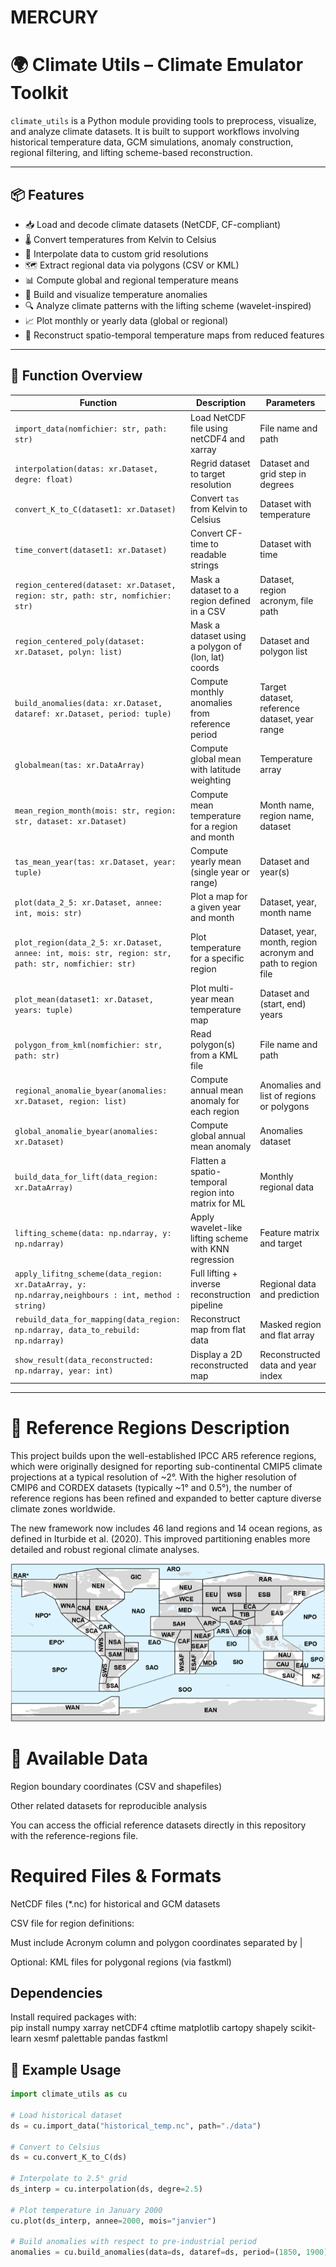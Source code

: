 # MERCURY
# 🌍 Climate Utils – Climate Emulator Toolkit

`climate_utils` is a Python module providing tools to preprocess, visualize, and analyze climate datasets. It is built to support workflows involving historical temperature data, GCM simulations, anomaly construction, regional filtering, and lifting scheme-based reconstruction.

---

## 📦 Features

- 📥 Load and decode climate datasets (NetCDF, CF-compliant)
- 🌡️ Convert temperatures from Kelvin to Celsius
- 🧭 Interpolate data to custom grid resolutions
- 🗺️ Extract regional data via polygons (CSV or KML)
- 📊 Compute global and regional temperature means
- 🔁 Build and visualize temperature anomalies
- 🔍 Analyze climate patterns with the lifting scheme (wavelet-inspired)
- 📈 Plot monthly or yearly data (global or regional)
- 🎯 Reconstruct spatio-temporal temperature maps from reduced features

---

## 🧱 Function Overview

| Function | Description | Parameters |
|----------|-------------|------------|
| `import_data(nomfichier: str, path: str)` | Load NetCDF file using netCDF4 and xarray | File name and path |
| `interpolation(datas: xr.Dataset, degre: float)` | Regrid dataset to target resolution | Dataset and grid step in degrees |
| `convert_K_to_C(dataset1: xr.Dataset)` | Convert `tas` from Kelvin to Celsius | Dataset with temperature |
| `time_convert(dataset1: xr.Dataset)` | Convert CF-time to readable strings | Dataset with time |
| `region_centered(dataset: xr.Dataset, region: str, path: str, nomfichier: str)` | Mask a dataset to a region defined in a CSV | Dataset, region acronym, file path |
| `region_centered_poly(dataset: xr.Dataset, polyn: list)` | Mask a dataset using a polygon of (lon, lat) coords | Dataset and polygon list |
| `build_anomalies(data: xr.Dataset, dataref: xr.Dataset, period: tuple)` | Compute monthly anomalies from reference period | Target dataset, reference dataset, year range |
| `globalmean(tas: xr.DataArray)` | Compute global mean with latitude weighting | Temperature array |
| `mean_region_month(mois: str, region: str, dataset: xr.Dataset)` | Compute mean temperature for a region and month | Month name, region name, dataset |
| `tas_mean_year(tas: xr.Dataset, year: tuple)` | Compute yearly mean (single year or range) | Dataset and year(s) |
| `plot(data_2_5: xr.Dataset, annee: int, mois: str)` | Plot a map for a given year and month | Dataset, year, month name |
| `plot_region(data_2_5: xr.Dataset, annee: int, mois: str, region: str, path: str, nomfichier: str)` | Plot temperature for a specific region | Dataset, year, month, region acronym and path to region file |
| `plot_mean(dataset1: xr.Dataset, years: tuple)` | Plot multi-year mean temperature map | Dataset and (start, end) years |
| `polygon_from_kml(nomfichier: str, path: str)` | Read polygon(s) from a KML file | File name and path |
| `regional_anomalie_byear(anomalies: xr.Dataset, region: list)` | Compute annual mean anomaly for each region | Anomalies and list of regions or polygons |
| `global_anomalie_byear(anomalies: xr.Dataset)` | Compute global annual mean anomaly | Anomalies dataset |
| `build_data_for_lift(data_region: xr.DataArray)` | Flatten a spatio-temporal region into matrix for ML | Monthly regional data |
| `lifting_scheme(data: np.ndarray, y: np.ndarray)` | Apply wavelet-like lifting scheme with KNN regression | Feature matrix and target |
| `apply_lifitng_scheme(data_region: xr.DataArray, y: np.ndarray,neighbours : int, method : string)` | Full lifting + inverse reconstruction pipeline | Regional data and prediction |
| `rebuild_data_for_mapping(data_region: np.ndarray, data_to_rebuild: np.ndarray)` | Reconstruct map from flat data | Masked region and flat array |
| `show_result(data_reconstructed: np.ndarray, year: int)` | Display a 2D reconstructed map | Reconstructed data and year index |

---
# 📍 Reference Regions Description

This project builds upon the well-established IPCC AR5 reference regions, which were originally designed for reporting sub-continental CMIP5 climate projections at a typical resolution of ~2°. With the higher resolution of CMIP6 and CORDEX datasets (typically ~1° and 0.5°), the number of reference regions has been refined and expanded to better capture diverse climate zones worldwide.

The new framework now includes 46 land regions and 14 ocean regions, as defined in Iturbide et al. (2020). This improved partitioning enables more detailed and robust regional climate analyses.

![Reference Regions Map](reference_regions.png)

# 📂 Available Data

Region boundary coordinates (CSV and shapefiles)

Other related datasets for reproducible analysis

You can access the official reference datasets directly in this repository with the reference-regions file.
# Required Files & Formats
NetCDF files (*.nc) for historical and GCM datasets

CSV file for region definitions:

Must include Acronym column and polygon coordinates separated by |

Optional: KML files for polygonal regions (via fastkml)


## Dependencies
Install required packages with:  
pip install numpy xarray netCDF4 cftime matplotlib cartopy shapely scikit-learn xesmf palettable pandas fastkml

## 🧪 Example Usage

```python
import climate_utils as cu

# Load historical dataset
ds = cu.import_data("historical_temp.nc", path="./data")

# Convert to Celsius
ds = cu.convert_K_to_C(ds)

# Interpolate to 2.5° grid
ds_interp = cu.interpolation(ds, degre=2.5)

# Plot temperature in January 2000
cu.plot(ds_interp, annee=2000, mois="janvier")

# Build anomalies with respect to pre-industrial period
anomalies = cu.build_anomalies(data=ds, dataref=ds, period=(1850, 1900))



